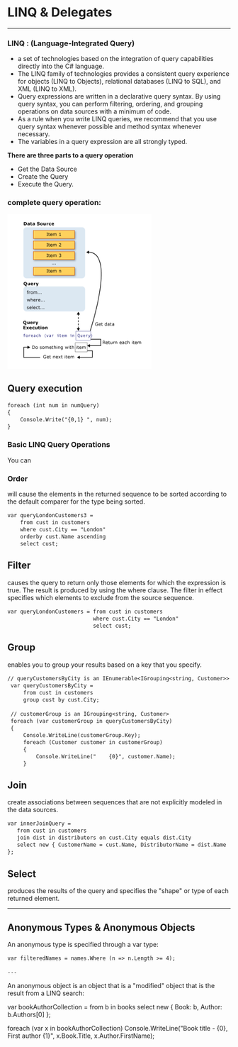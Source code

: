 # LINQ & Delegates
---
### LINQ : (Language-Integrated Query)
- a set of technologies based on the integration of query capabilities directly into the C# language.
- The LINQ family of technologies provides a consistent query experience for objects (LINQ to Objects), relational databases (LINQ to SQL), and XML (LINQ to XML).
-  Query expressions are written in a declarative query syntax. By using query syntax, you can perform filtering, ordering, and grouping operations on data sources with a minimum of code.
-  As a rule when you write LINQ queries, we recommend that you use query syntax whenever possible and method syntax whenever necessary. 
-  The variables in a query expression are all strongly typed.

**There are three parts to a query operation**

- Get the Data Source
- Create the Query
- Execute the Query.

### complete query operation:

![This is an image](./img/QOperation.png)

## Query execution

```
foreach (int num in numQuery)
{
    Console.Write("{0,1} ", num);
}
```
### Basic LINQ Query Operations

You can

### Order 
will cause the elements in the returned sequence to be sorted according to the default comparer for the type being sorted.
```
var queryLondonCustomers3 =
    from cust in customers
    where cust.City == "London"
    orderby cust.Name ascending
    select cust;
```
    
## Filter

causes the query to return only those elements for which the expression is true. The result is produced by using the where clause. The filter in effect specifies which elements to exclude from the source sequence.

```
var queryLondonCustomers = from cust in customers
                           where cust.City == "London"
                           select cust;
```
## Group
 enables you to group your results based on a key that you specify.
 ```
 // queryCustomersByCity is an IEnumerable<IGrouping<string, Customer>>
  var queryCustomersByCity =
      from cust in customers
      group cust by cust.City;

  // customerGroup is an IGrouping<string, Customer>
  foreach (var customerGroup in queryCustomersByCity)
  {
      Console.WriteLine(customerGroup.Key);
      foreach (Customer customer in customerGroup)
      {
          Console.WriteLine("    {0}", customer.Name);
      }
 ```
## Join
 create associations between sequences that are not explicitly modeled in the data sources. 
 ```
 var innerJoinQuery =
    from cust in customers
    join dist in distributors on cust.City equals dist.City
    select new { CustomerName = cust.Name, DistributorName = dist.Name };
 ```
 
## Select

produces the results of the query and specifies the "shape" or type of each returned element. 

---

## Anonymous Types & Anonymous Objects
An anonymous type is specified through a var type:

    var filteredNames = names.Where (n => n.Length >= 4);
    
    --- 
    
An anonymous object is an object that is a "modified" object that is the result from a LINQ search:

var bookAuthorCollection = from b in books
                           select new {
                             Book: b,
                             Author: b.Authors[0]
                           };

foreach (var x in bookAuthorCollection)
    Console.WriteLine("Book title - {0}, First author {1}", x.Book.Title, x.Author.FirstName);


